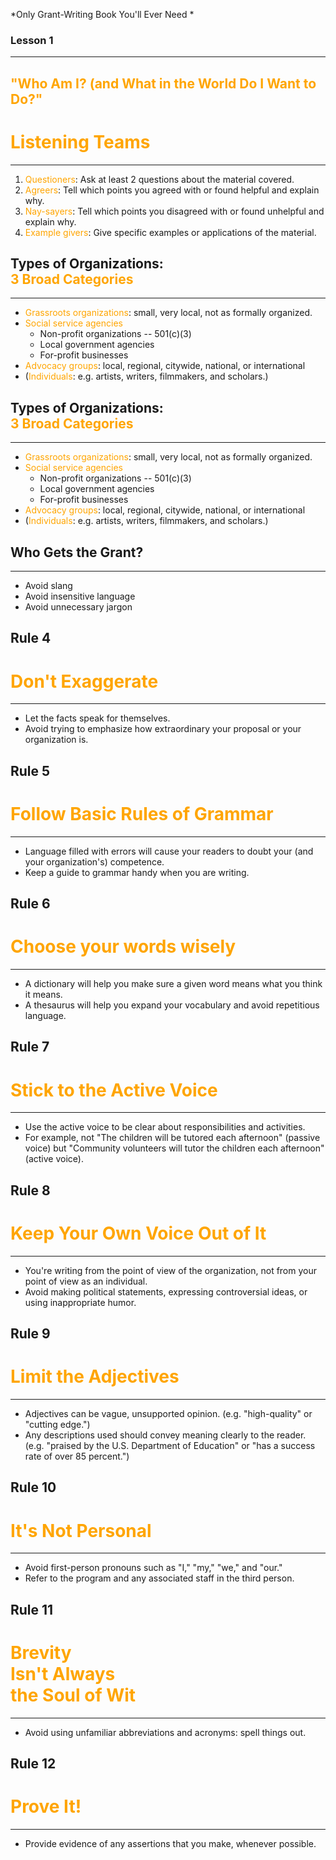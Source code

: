 *Only Grant-Writing Book You'll Ever Need *

### Lesson 1

---

## <span style="color: orange;">"Who Am I? (and What in the World Do I Want to Do?"</span>



# <span style="color: orange;">Listening Teams</span>
<hr />

1. <span style="color: orange;">Questioners</span>: Ask at least 2 questions about the material covered.
2. <span style="color: orange;">Agreers</span>: Tell which points you agreed with or found helpful and explain why.
3. <span style="color: orange;">Nay-sayers</span>: Tell which points you disagreed with or found unhelpful and explain why.
4. <span style="color: orange;">Example givers</span>: Give specific examples or applications of the material.



## Types of Organizations: <br /> <span style="color: orange;">3 Broad Categories</span>
<hr />

* <span style="color: orange;">Grassroots organizations</span>: small, very local, not as formally organized.
* <span style="color: orange;">Social service agencies</span>
	* Non-profit organizations -- 501(c)(3)
	* Local government agencies
	* For-profit businesses
* <span style="color: orange;">Advocacy groups</span>: local, regional, citywide, national, or international
* (<span style="color: orange;">Individuals</span>: e.g. artists, writers, filmmakers, and scholars.)



## Types of Organizations: <br /> <span style="color: orange;">3 Broad Categories</span>
<hr />

* <span style="color: orange;">Grassroots organizations</span>: small, very local, not as formally organized.
* <span style="color: orange;">Social service agencies</span>
	* Non-profit organizations -- 501(c)(3)
	* Local government agencies
	* For-profit businesses
* <span style="color: orange;">Advocacy groups</span>: local, regional, citywide, national, or international
* (<span style="color: orange;">Individuals</span>: e.g. artists, writers, filmmakers, and scholars.)



## Who Gets the Grant? <br /> 
<hr />

* Avoid slang
* Avoid insensitive language
* Avoid unnecessary jargon



## Rule 4
# <span style="color: orange;">Don't Exaggerate</span>
<hr />

* Let the facts speak for themselves.
* Avoid trying to emphasize how extraordinary your proposal or your organization is.



## Rule 5
# <span style="color: orange;">Follow Basic Rules of Grammar</span>
<hr />

* Language filled with errors will cause your readers to doubt your (and your organization's) competence.
* Keep a guide to grammar handy when you are writing.



## Rule 6
# <span style="color: orange;">Choose your words wisely</span>
<hr />

* A dictionary will help you make sure a given word means what you think it means.
* A thesaurus will help you expand your vocabulary and avoid repetitious language.



## Rule 7
# <span style="color: orange;">Stick to the Active Voice</span>
<hr />

* Use the active voice to be clear about responsibilities and activities.
* For example, not "The children will be tutored each afternoon" (passive voice) but "Community volunteers will tutor the children each afternoon" (active voice).



## Rule 8
# <span style="color: orange;">Keep Your Own Voice Out of It</span>
<hr />

* You're writing from the point of view of the organization, not from your point of view as an individual.
* Avoid making political statements, expressing controversial ideas, or using inappropriate humor.



## Rule 9
# <span style="color: orange;">Limit the Adjectives</span>
<hr />

* Adjectives can be vague, unsupported opinion. (e.g. "high-quality" or "cutting edge.")
* Any descriptions used should convey meaning clearly to the reader. (e.g. "praised by the U.S. Department of Education" or "has a success rate of over 85 percent.")



## Rule 10
# <span style="color: orange;">It's Not Personal</span>
<hr />

* Avoid first-person pronouns such as "I," "my," "we," and "our."
* Refer to the program and any associated staff in the third person.



## Rule 11
# <span style="color: orange;">Brevity <br />Isn't Always <br />the Soul of Wit</span>
<hr />

* Avoid using unfamiliar abbreviations and acronyms: spell things out.



## Rule 12
# <span style="color: orange;">Prove It!</span>
<hr />

* Provide evidence of any assertions that you make, whenever possible.